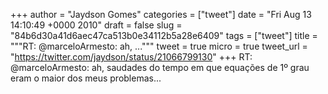 
+++
author = "Jaydson Gomes"
categories = ["tweet"]
date = "Fri Aug 13 14:10:49 +0000 2010"
draft = false
slug = "84b6d30a41d6aec47ca513b0e34112b5a28e6409"
tags = ["tweet"]
title = """RT: @marceloArmesto: ah, ..."""
tweet = true
micro = true
tweet_url = "https://twitter.com/jaydson/status/21066799130"
+++
RT: @marceloArmesto: ah, saudades do tempo em que equações de 1º grau eram o maior dos meus problemas...
